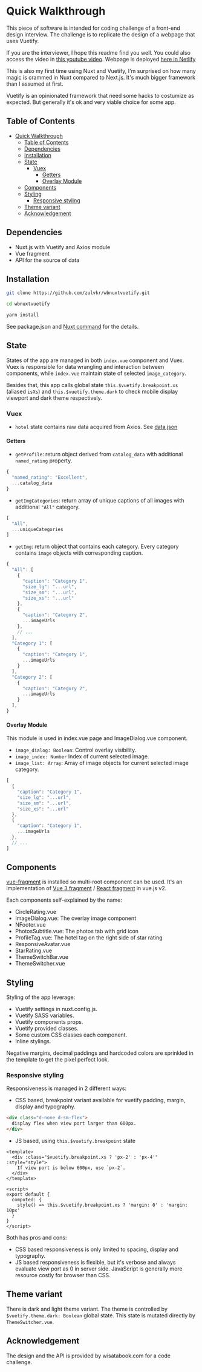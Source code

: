# Quick Walkthrough

This piece of software is intended for coding challenge of a front-end design interview. The challenge is to replicate the design of a webpage that uses Vuetify.

If you are the interviewer, I hope this readme find you well. You could also access the video in [this youtube video](https://youtu.be/tjtzAXCR7G0). Webpage is deployed [here in Netlify](https://brave-payne-6e0dd1.netlify.app/)

This is also my first time using Nuxt and Vuetify, I'm surprised on how many magic is crammed in Nuxt compared to Next.js. It's much bigger framework than I assumed at first.

Vuetify is an opinionated framework that need some hacks to costumize as expected. But generally it's ok and very viable choice for some app.

## Table of Contents

- [Quick Walkthrough](#quick-walkthrough)
  - [Table of Contents](#table-of-contents)
  - [Dependencies](#dependencies)
  - [Installation](#installation)
  - [State](#state)
    - [Vuex](#vuex)
      - [Getters](#getters)
      - [Overlay Module](#overlay-module)
  - [Components](#components)
  - [Styling](#styling)
    - [Responsive styling](#responsive-styling)
  - [Theme variant](#theme-variant)
  - [Acknowledgement](#acknowledgement)

## Dependencies

- Nuxt.js with Vuetify and Axios module
- Vue fragment
- API for the source of data

## Installation

```bash
git clone https://github.com/zulvkr/wbnuxtvuetify.git

cd wbnuxtvuetify

yarn install
```

See package.json and [Nuxt command](https://nuxtjs.org/docs/2.x/get-started/commands) for the details.

## State

States of the app are managed in both `index.vue` component and Vuex. Vuex is responsible for data wrangling and interaction between components, while `index.vue` maintain state of selected `image_category`.

Besides that, this app calls global state `this.$vuetify.breakpoint.xs` (aliased `isXs`) and `this.$vuetify.theme.dark` to check mobile display viewport and dark theme respectively.

### Vuex

- `hotel` state contains raw data acquired from Axios. See [data.json](./static/data.json)

#### Getters

- `getProfile`: return object derived from `catalog_data` with additional `named_rating` property.

```js
{
  "named_rating": "Excellent",
  ...catalog_data
}
```

- `getImgCategories`: return array of unique captions of all images with additional `"All"` category.

```js
[ 
  "All",
  ...uniqueCategories
]
```

- `getImg`: return object that contains each category. Every category contains `image` objects with corresponding caption.

```js
{
  "All": [
    {
      "caption": "Category 1",
      "size_lg": "...url",
      "size_sm": "...url",
      "size_xs": "...url"
    },
    {
      "caption": "Category 2",
      ...imageUrls
    },
    // ...
  ],
  "Category 1": [
    {
      "caption": "Category 1",
      ...imageUrls
    }
  ],
  "Category 2": [
    {
      "caption": "Category 2",
      ...imageUrls
    }
  ],
}
```

#### Overlay Module

This module is used in index.vue page and ImageDialog.vue component.

- `image_dialog: Boolean`: Control overlay visibility.
- `image_index: Number` Index of current selected image.
- `image_list: Array`: Array of image objects for current selected image category.


```js
[
  {
    "caption": "Category 1",
    "size_lg": "...url",
    "size_sm": "...url",
    "size_xs": "...url"
  },
  {
    "caption": "Category 1",
    ...imageUrls
  },
  // ...
]
```

## Components

[vue-fragment](https://github.com/Thunberg087/vue-fragment) is installed so multi-root component can be used. It's an implementation of [Vue 3 fragment](https://v3.vuejs.org/guide/migration/fragments.html#overview) / [React fragment](https://reactjs.org/docs/fragments.html) in vue.js v2.

Each components self-explained by the name:

- CircleRating.vue
- ImageDialog.vue: The overlay image component
- NFooter.vue
- PhotosSubtitle.vue: The photos tab with grid icon
- ProfileTag.vue: The hotel tag on the right side of star rating
- ResponsiveAvatar.vue
- StarRating.vue
- ThemeSwitchBar.vue
- ThemeSwitcher.vue

## Styling

Styling of the app leverage:

- Vuetify settings in nuxt.config.js.
- Vuetify SASS variables.
- Vuetify components props.
- Vuetify provided classes.
- Some custom CSS classes each component.
- Inline stylings.

Negative margins, decimal paddings and hardcoded colors are sprinkled in the template to get the pixel perfect look.

### Responsive styling

Responsiveness is managed in 2 different ways:

- CSS based, breakpoint variant available for vuetify padding, margin, display and typography.

```html
<div class="d-none d-sm-flex">
  display flex when view port larger than 600px.
</div>
```

- JS based, using `this.$vuetify.breakpoint` state

```vue
<template>
  <div :class="$vuetify.breakpoint.xs ? 'px-2' : 'px-4'" :style="style">
    If view port is below 600px, use `px-2`.
  </div>
</template>

<script>
export default {
  computed: {
    style() => this.$vuetify.breakpoint.xs ? 'margin: 0' : 'margin: 10px'
  }
}
</script>
```

Both has pros and cons:

- CSS based responsiveness is only limited to spacing, display and typography.
- JS based responsiveness is flexible, but it's verbose and always evaluate view port as 0 in server side. JavaScript is generally more resource costly for browser than CSS.

## Theme variant

There is dark and light theme variant. The theme is controlled by `$vuetify.theme.dark: Boolean` global state. This state is mutated directly by `ThemeSwitcher.vue`.

## Acknowledgement

The design and the API is provided by wisatabook.com for a code challenge.

